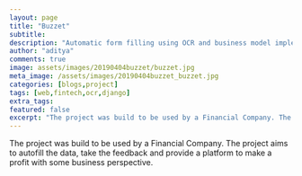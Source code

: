 ```yaml
---
layout: page
title: "Buzzet"
subtitle: 
description: "Automatic form filling using OCR and business model implementation"
author: "aditya"
comments: true
image: assets/images/20190404buzzet/buzzet.jpg
meta_image: /assets/images/20190404buzzet_buzzet.jpg
categories: [blogs,project]
tags: [web,fintech,ocr,django]
extra_tags: 
featured: false
excerpt: "The project was build to be used by a Financial Company. The project aims to autofill the data, take the feedback and provide a platform to make a profit with some business perspective."
---
```


The project was build to be used by a Financial Company. The project aims to autofill the data, take the feedback and provide a platform to make a profit with some business perspective.
